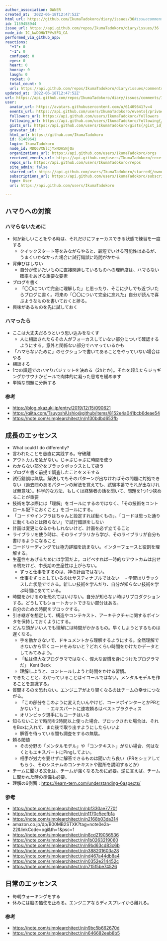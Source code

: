 ```yaml
---
author_association: OWNER
created_at: '2022-06-18T12:47:52Z'
html_url: https://github.com/IkumaTadokoro/diary/issues/36#issuecomment-1159458944
id: 1159458944
issue_url: https://api.github.com/repos/IkumaTadokoro/diary/issues/36
node_id: IC_kwDOHWTPVs5FG_CA
performed_via_github_app: 
reactions:
  "+1": 0
  "-1": 0
  confused: 0
  eyes: 0
  heart: 0
  hooray: 0
  laugh: 0
  rocket: 0
  total_count: 0
  url: https://api.github.com/repos/IkumaTadokoro/diary/issues/comments/1159458944/reactions
updated_at: '2022-06-18T12:47:52Z'
url: https://api.github.com/repos/IkumaTadokoro/diary/issues/comments/1159458944
user:
  avatar_url: https://avatars.githubusercontent.com/u/61409641?v=4
  events_url: https://api.github.com/users/IkumaTadokoro/events{/privacy}
  followers_url: https://api.github.com/users/IkumaTadokoro/followers
  following_url: https://api.github.com/users/IkumaTadokoro/following{/other_user}
  gists_url: https://api.github.com/users/IkumaTadokoro/gists{/gist_id}
  gravatar_id: ''
  html_url: https://github.com/IkumaTadokoro
  id: 61409641
  login: IkumaTadokoro
  node_id: MDQ6VXNlcjYxNDA5NjQx
  organizations_url: https://api.github.com/users/IkumaTadokoro/orgs
  received_events_url: https://api.github.com/users/IkumaTadokoro/received_events
  repos_url: https://api.github.com/users/IkumaTadokoro/repos
  site_admin: false
  starred_url: https://api.github.com/users/IkumaTadokoro/starred{/owner}{/repo}
  subscriptions_url: https://api.github.com/users/IkumaTadokoro/subscriptions
  type: User
  url: https://api.github.com/users/IkumaTadokoro

---
```

## ハマりへの対策

### ハマらないために

- 何か新しいことをやる時は、それだけにフォーカスできる状態で練習を一度する
  - クイックスタート等をみながらやると、最短でいける可能性はあるが、うまくいかなかった場合に試行錯誤に時間がかかる
- 背伸びはしない
  - 自分が使いたいものに直接関連しているものへの理解度は、ハマらない確率をあげる重要な要素
- ブログを書く
  - 「〇〇について完全に理解した」と思ったり、そこに少しでも近づいたらブログに書く。将来の「〇〇について完全に忘れた」自分が読んで喜ぶようなものを書いておくと捗る。
- 興味があるものを先に試しておく


### ハマったら

- ここは大丈夫だろうという思い込みをなくす
  - 人に相談されたらその人がフォーカスしていない部分について確認するようにする。意外と関係ない部分でハマっているかも
- 「ハマらないために」のセクションで書いてあることをやっていない場合はやる
- 相談する
- 1つの課題でのハマりバジェットを決める（2hとか）。それを超えたらジョギングかサウナかビールで肉体的に凝った思考を緩めます
- 単純な問題に分解する

### 参考

- https://blog.okazuki.jp/entry/2019/12/15/090621
- https://qiita.com/TsuyoshiUshio@github/items/8152e4a041bcb6deae54
- https://note.com/simplearchitect/n/n130bdbd653fb

## 成長のエッセンス

- What could I do differently?
- 言われたことを愚直に実践する。守破離
- アウトカムを急がない。じゃぶじゃぶに時間を使う
- わからない部分をブラックボックスとして扱う
- ブログを書く前提で調査したことをメモする
- 試行錯誤は無駄。解決してもそのパターンが出なければその問題に対処できない（過去問のあるパターンの解法を覚えても、試験本番でそれが出なければ無意味）。科学的な方法、もしくは経験者の話を聞いて、問題を1つ1つ狭めることが重要
- 技術を学ぶ際には「理解」をゴールにするのではなく、「その技術をコントロール配下におくこと」をゴールにする。
- 「コードやインフラはちゃんと設定すれば動くもの」。「コードは思った通りに動くものとは限らない」で試行錯誤をしない
- 計画は変更になるかもしれないけど、計画を必ず立てること
- ライブラリを使う時は、そのライブラリから学び、そのライブラリが自分も書けるようになること
- コードリーディングでは極力詳細を読まない。インターフェースと役割を理解する。
- 生産性をあげるためには学習だよ。コピペすれば一時的なアウトカムは出せる鴨だけど、中長期の生産性は上がらない。
  - ずっと仕事をするのは、神の計画ではない。
  - 仕事をずっとしているのはサスティナブルではない
　- 学習はリラックスした状態でできる。新しい技術を学んだり、自分が知らない技術を学ぶ時間にあてている。
- 時間をかけるのを恐れてはいけない。自分が知らない時はリプロダクションする。どうしてもショートカットできない部分はある。
- 自分のための時間をブロックする。
- 引き継ぎを想定して、構造やコンテキスト、アーキテクチャに関するポインタを保持しておくようにする。
- どんな頭がいい人でも理解には時間がかかるもの。早くしようとするものは遅くなる。
  - 手を動かさないで、ドキュメントから理解するようにする。全然理解できないから早くコードをみないと？どれくらい時間をかけたかデータとしてみてみよう。
  - 「私は偉大なプログラマではなく、偉大な習慣を身につけたプログラマだ」 Kent Beck
  - 理解しようと、コントールしようと時間をかける習慣。
- できたことと、わかっていることはイコールではない。メンタルモデルを作ることを意識する。
- 質問するのを恐れない。エンジニアがより賢くなるのはチームの幸せにつながる。
  - 「この部分をこのように変えたいんやけど、コードポインターとかPRとかない？」
　- エキスパートに速攻頼るはベストプラクティス
  - オリンピック選手にもコーチはいる
- 知らないことで時間を2時間以上使った場合、ブロックされた場合は、それをBoxに入れて、また後で取り出すようにしたらいいよ
  - 解答を待っている間も調査をするの無駄。
- 頼る閾値
  - その分野の「メンタルモデル」や「コンテキスト」がない場合、何はなくともエキスパートにPingしてよい。
  - 相手が労力を要せずに解答できるものは聞いたら良い（PRをシェアしてもらう、そのシステムのコンテキストや勘所を説明するとか）
- チームに聞ける文化は、チームが強くなるために必要。逆に言えば、チームに聞かれた時の準備も必要。
- 理解の6側面：https://learn-tern.com/understanding-6aspects/

### 参考

- https://note.com/simplearchitect/n/nbf330ae7770f
- https://note.com/simplearchitect/n/n1170c5ecfb1a
- https://note.com/simplearchitect/n/n2168b03da314
- amazon.co.jp/dp/B00MB2STXK?tag=note0e2a-22&linkCode=ogi&th=1&psc=1
- https://note.com/simplearchitect/n/n8cd219056536
- https://note.com/simplearchitect/n/n1b0263219060
- https://note.com/simplearchitect/n/n9bd63cd83c6b
- https://note.com/simplearchitect/n/n388201603a28
- https://note.com/simplearchitect/n/nd467a44db8a4
- https://note.com/simplearchitect/n/n0352e214452c
- https://note.com/simplearchitect/n/n715f5be74526

## 日常のエッセンス

- 毎朝ウォーキングをする
- 休みには脳の酷使を止める。エンジニアならディスプレイから離れる。


### 参考

- https://note.com/simplearchitect/n/n9bc5b662670d
- https://note.com/simplearchitect/n/n646682eeb8b5

